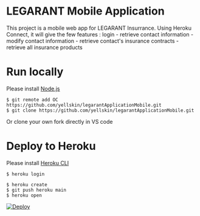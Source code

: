 # LEGARANT Mobile Application

This project is a mobile web app for LEGARANT Insurrance. Using Heroku Connect, it will give the few features : login - retrieve contact information - modify contact information - retrieve contact's insurance contracts - retrieve all insurance products

# Run locally
Please install [Node.js](https://nodejs.org/en/)

```
$ git remote add OC https://github.com/yellskin/legarantApplicationMobile.git
$ git clone https://github.com/yellskin/legarantApplicationMobile.git
```

Or clone your own fork directly in VS code

# Deploy to Heroku
Please install [Heroku CLI](https://devcenter.heroku.com/articles/heroku-cli)

```
$ heroku login
```

```
$ heroku create
$ git push heroku main
$ heroku open
```

[![Deploy](https://www.herokucdn.com/deploy/button.png)](https://heroku.com/deploy?template=https://github.com/yellskin/legarantApplicationMobile)




